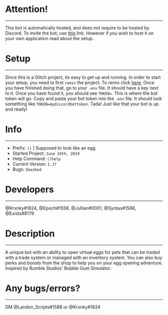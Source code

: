 # Attention!
****
This bot is automatically hosted, and does not require to be hosted by Discord. To invite the bot, use [this](https://discordapp.com/oauth2/authorize?client_id=591693828394844180&permissions=0&scope=bot) link. However if you wish to host it on your own application read about the setup.
# Setup
****
Since this is a Glitch project, its easy to get up and running. In order to start your setup, you need to first `remix` the project. To remix click [here](https://glitch.com/edit/#!/remix/hatchverse). Once you have finished doing that, go to your `.env` file. It should have a key next to it. Once you have found it, you should see `TOKEN=`. This is where the bot token will go. Copy and paste your bot token into the `.env` file. It should look something like `TOKEN=mydiscordbottoken`. Tada! Just like that your bot is up and ready!
# Info 
****
- Prefix: `()` | Supposed to look like an egg.
- Started Project: `June 24th, 2019`
- Help Command: `()help`
- Current Version: `1.17`
- Bugs: `Smashed`
# Developers
****
@Krxnky#1824, @Epoch#1558, @Jullian#0001, @Syntax#1588, @Exists#8179
# Description
****
A unique bot with an ability to open virtual eggs for pets that can be traded with a trade system or managed with an inventory system. You can also buy perks and boosts from the shop to help you on your egg opening adventure. Inspired by Rumble Studios' Bubble Gum Simulator.
# Any bugs/errors?
****
DM @Landon_Scripts#1588 or @Krxnky#1824